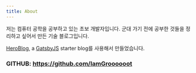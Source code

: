 ```yaml
---
title: About
---
```

저는 컴퓨터 공학을 공부하고 있는 초보 개발자입니다.
군대 가기 전에 공부한 것들을 정리하고 싶어서 만든 기술 블로그입니다.

[HeroBlog](https://github.com/greglobinski/gatsby-starter-hero-blog), a [GatsbyJS](https://www.gatsbyjs.org/) starter blog를 사용해서 만들었습니다.

### GITHUB: https://github.com/IamGroooooot
